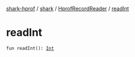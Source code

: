 [shark-hprof](../../index.md) / [shark](../index.md) / [HprofRecordReader](index.md) / [readInt](./read-int.md)

# readInt

`fun readInt(): `[`Int`](https://kotlinlang.org/api/latest/jvm/stdlib/kotlin/-int/index.html)